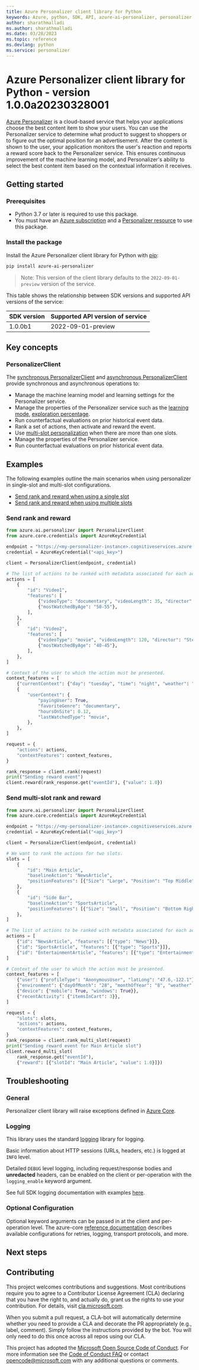 ```yaml
---
title: Azure Personalizer client library for Python
keywords: Azure, python, SDK, API, azure-ai-personalizer, personalizer
author: sharathmalladi
ms.author: sharathmalladi
ms.date: 03/28/2023
ms.topic: reference
ms.devlang: python
ms.service: personalizer
---
```

# Azure Personalizer client library for Python - version 1.0.0a20230328001 


[Azure Personalizer][personalizer_doc]
is a cloud-based service that helps your applications choose the best content item to show your users. You can use the Personalizer service to determine what product to suggest to shoppers or to figure out the optimal position for an advertisement. After the content is shown to the user, your application monitors the user's reaction and reports a reward score back to the Personalizer service. This ensures continuous improvement of the machine learning model, and Personalizer's ability to select the best content item based on the contextual information it receives.

## Getting started

### Prerequisites
* Python 3.7 or later is required to use this package.
* You must have an [Azure subscription][azure_subscription] and a
[Personalizer resource][personalizer_account] to use this package.

### Install the package
Install the Azure Personalizer client library for Python with [pip][pip]:

```bash
pip install azure-ai-personalizer
```

> Note: This version of the client library defaults to the `2022-09-01-preview` version of the service.

This table shows the relationship between SDK versions and supported API versions of the service:

|SDK version|Supported API version of service
|-|-
|1.0.0b1| 2022-09-01-preview

## Key concepts

### PersonalizerClient
The [synchronous PersonalizerClient][personalizer_sync_client] and
[asynchronous PersonalizerClient][personalizer_async_client] provide synchronous and asynchronous operations to:
- Manage the machine learning model and learning settings for the Personalizer service.
- Manage the properties of the Personalizer service such as the [learning mode][learning_mode], [exploration percentage][exploration].
- Run counterfactual evaluations on prior historical event data.
- Rank a set of actions, then activate and reward the event. 
- Use [multi-slot personalization][multi_slot] when there are more than one slots.
- Manage the properties of the Personalizer service.
- Run counterfactual evaluations on prior historical event data.


## Examples
The following examples outline the main scenarios when using personalizer in single-slot and multi-slot configurations.

* [Send rank and reward when using a single slot](#send-rank-and-reward "Send rank and reward")
* [Send rank and reward when using multiple slots](#send-multi-slot-rank-and-reward "Send multi-slot rank and reward")

### Send rank and reward

```python
from azure.ai.personalizer import PersonalizerClient
from azure.core.credentials import AzureKeyCredential

endpoint = "https://<my-personalizer-instance>.cognitiveservices.azure.com/"
credential = AzureKeyCredential("<api_key>")

client = PersonalizerClient(endpoint, credential)

# The list of actions to be ranked with metadata associated for each action.
actions = [
    {
        "id": "Video1",
        "features": [
            {"videoType": "documentary", "videoLength": 35, "director": "CarlSagan"},
            {"mostWatchedByAge": "50-55"},
        ],
    },
    {
        "id": "Video2",
        "features": [
            {"videoType": "movie", "videoLength": 120, "director": "StevenSpielberg"},
            {"mostWatchedByAge": "40-45"},
        ],
    },
]

# Context of the user to which the action must be presented.
context_features = [
    {"currentContext": {"day": "tuesday", "time": "night", "weather": "rainy"}},
    {
        "userContext": {
            "payingUser": True,
            "favoriteGenre": "documentary",
            "hoursOnSite": 0.12,
            "lastWatchedType": "movie",
        },
    },
]

request = {
    "actions": actions,
    "contextFeatures": context_features,
}

rank_response = client.rank(request)
print("Sending reward event")
client.reward(rank_response.get("eventId"), {"value": 1.0})
```

### Send multi-slot rank and reward

```python
from azure.ai.personalizer import PersonalizerClient
from azure.core.credentials import AzureKeyCredential

endpoint = "https://<my-personalizer-instance>.cognitiveservices.azure.com/"
credential = AzureKeyCredential("<api_key>")

client = PersonalizerClient(endpoint, credential)

# We want to rank the actions for two slots.
slots = [
    {
        "id": "Main Article",
        "baselineAction": "NewsArticle",
        "positionFeatures": [{"Size": "Large", "Position": "Top Middle"}],
    },
    {
        "id": "Side Bar",
        "baselineAction": "SportsArticle",
        "positionFeatures": [{"Size": "Small", "Position": "Bottom Right"}],
    },
]

# The list of actions to be ranked with metadata associated for each action.
actions = [
    {"id": "NewsArticle", "features": [{"type": "News"}]},
    {"id": "SportsArticle", "features": [{"type": "Sports"}]},
    {"id": "EntertainmentArticle", "features": [{"type": "Entertainment"}]},
]

# Context of the user to which the action must be presented.
context_features = [
    {"user": {"profileType": "AnonymousUser", "latLong": "47.6,-122.1"}},
    {"environment": {"dayOfMonth": "28", "monthOfYear": "8", "weather": "Sunny"}},
    {"device": {"mobile": True, "windows": True}},
    {"recentActivity": {"itemsInCart": 3}},
]

request = {
    "slots": slots,
    "actions": actions,
    "contextFeatures": context_features,
}
rank_response = client.rank_multi_slot(request)
print("Sending reward event for Main Article slot")
client.reward_multi_slot(
    rank_response.get("eventId"),
    {"reward": [{"slotId": "Main Article", "value": 1.0}]})
```

## Troubleshooting

### General
Personalizer client library will raise exceptions defined in [Azure Core][azure_core_exceptions].

### Logging
This library uses the standard [logging][python_logging] library for logging.

Basic information about HTTP sessions (URLs, headers, etc.) is logged at `INFO` level.

Detailed `DEBUG` level logging, including request/response bodies and **unredacted**
headers, can be enabled on the client or per-operation with the `logging_enable` keyword argument.

See full SDK logging documentation with examples [here][sdk_logging_docs].

### Optional Configuration

Optional keyword arguments can be passed in at the client and per-operation level.
The azure-core [reference documentation][azure_core_ref_docs]
describes available configurations for retries, logging, transport protocols, and more.

## Next steps

## Contributing
This project welcomes contributions and suggestions. Most contributions require you to agree to a Contributor License Agreement (CLA) declaring that you have the right to, and actually do, grant us the rights to use your contribution. For details, visit [cla.microsoft.com][cla].

When you submit a pull request, a CLA-bot will automatically determine whether you need to provide a CLA and decorate the PR appropriately (e.g., label, comment). Simply follow the instructions provided by the bot. You will only need to do this once across all repos using our CLA.

This project has adopted the [Microsoft Open Source Code of Conduct][code_of_conduct]. For more information see the [Code of Conduct FAQ][coc_faq] or contact [opencode@microsoft.com][coc_contact] with any additional questions or comments.

<!-- LINKS -->
[personalizer_doc]: /azure/cognitive-services/personalizer/
[azure_subscription]: https://azure.microsoft.com/free
[personalizer_account]: /azure/cognitive-services/cognitive-services-apis-create-account?tabs=multiservice%2Cwindows
[pip]: https://pypi.org/project/pip/
[personalizer_sync_client]: https://github.com/Azure/azure-sdk-for-python/blob/main/sdk/personalizer/azure-ai-personalizer/azure/ai/personalizer/_client.py
[personalizer_async_client]: https://github.com/Azure/azure-sdk-for-python/blob/main/sdk/personalizer/azure-ai-personalizer/azure/ai/personalizer/aio/_client.py
[learning_mode]: /azure/cognitive-services/personalizer/what-is-personalizer#learning-modes
[exploration]: /azure/cognitive-services/personalizer/concepts-exploration
[multi_slot]: /azure/cognitive-services/personalizer/concept-multi-slot-personalization
[examples]: https://github.com/Azure/azure-sdk-for-python/blob/main/sdk/personalizer/azure-ai-personalizer/samples
[azure_core_exceptions]: https://aka.ms/azsdk/python/core/docs#module-azure.core.exceptions
[python_logging]: https://docs.python.org/3/library/logging.html
[sdk_logging_docs]: /azure/developer/python/sdk/azure-sdk-logging
[azure_core_ref_docs]: https://aka.ms/azsdk/python/core/docs
[cla]: https://cla.microsoft.com
[code_of_conduct]: https://opensource.microsoft.com/codeofconduct/
[coc_faq]: https://opensource.microsoft.com/codeofconduct/faq/
[coc_contact]: mailto:opencode@microsoft.com

